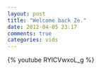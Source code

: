 ```yaml
---
layout: post
title: "Welcome back Ze."
date: 2012-04-05 23:17
comments: true
categories: vids
---
```


{% youtube RYlCVwxoL_g %}
